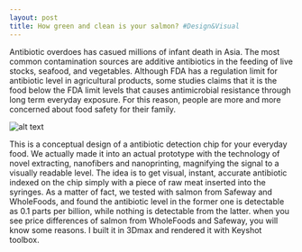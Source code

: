 ```yaml
---
layout: post
title: How green and clean is your salmon? #Design&Visual
---
```


Antibiotic overdoes has casued millions of infant death in Asia. The most common contamination sources are additive antibiotics in the feeding of live stocks, seafood, and vegetables. Although FDA has a regulation limit for antibiotic level in agricultural products, some studies claims that it is the food below the FDA limit levels that causes antimicrobial resistance through long term everyday exposure. For this reason, people are more and more concerned about food safety for their family. 

![alt text](https://rawgit.com/jinzhenfan/jinzhenfan.github.io/master/images/antibiotics/antibiotics.jpg "How much antibiotics is in your salmon?")

This is a conceptual design of a antibiotic detection chip for your everyday food. We actually made it into an actual prototype with the technology of novel extracting, nanofibers and nanoprinting, magnifying the signal to a visually readable level. The idea is to get visual, instant, accurate antibiotic indexed on the chip simply with a piece of raw meat inserted into the syringes. As a matter of fact, we tested with salmon from Safeway and WholeFoods, and found the antibiotic level in the former one is detectable as 0.1 parts per billion, while nothing is detectable from the latter. when you see price differences of salmon from WholeFoods and Safeway, you will know some reasons. I built it in 3Dmax and rendered it with Keyshot toolbox. 
